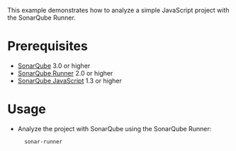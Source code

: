 This example demonstrates how to analyze a simple JavaScript project with the SonarQube Runner.

Prerequisites
=============
* [SonarQube](http://www.sonarsource.org/downloads/) 3.0 or higher
* [SonarQube Runner](http://docs.codehaus.org/x/N4KxDQ) 2.0 or higher
* [SonarQube JavaScript](http://docs.codehaus.org/x/KwChCw) 1.3 or higher

Usage
=====
* Analyze the project with SonarQube using the SonarQube Runner:

        sonar-runner
